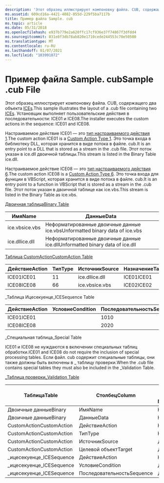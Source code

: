 ```yaml
---
description: 'Этот образец иллюстрирует компоновку файла. CUB, содержащего два объекта ICEs. Установщик выполняет пользовательские действия в последовательности: ICE01 и ICE08.'
ms.assetid: 609cd16a-4421-4082-855d-229f5ba7117b
title: Пример файла Sample. cub
ms.topic: article
ms.date: 05/31/2018
ms.openlocfilehash: e937b779e2a620ffc17cf936e37f74867f3dfdd4
ms.sourcegitcommit: 831e8f3db78ab820e1710cede244553c70e50500
ms.translationtype: MT
ms.contentlocale: ru-RU
ms.lasthandoff: 01/07/2021
ms.locfileid: "103991072"
---
```

# <a name="sample-cub-file"></a><span data-ttu-id="0e6df-104">Пример файла Sample. cub</span><span class="sxs-lookup"><span data-stu-id="0e6df-104">Sample .cub File</span></span>

<span data-ttu-id="0e6df-105">Этот образец иллюстрирует компоновку файла. CUB, содержащего два объекта [ICEs](internal-consistency-evaluators-ices.md).</span><span class="sxs-lookup"><span data-stu-id="0e6df-105">This sample illustrates the layout of a .cub file containing two [ICEs](internal-consistency-evaluators-ices.md).</span></span> <span data-ttu-id="0e6df-106">Установщик выполняет пользовательские действия в последовательности: ICE01 и ICE08.</span><span class="sxs-lookup"><span data-stu-id="0e6df-106">The installer executes the custom actions in the sequence: ICE01 and ICE08.</span></span>

<span data-ttu-id="0e6df-107">Настраиваемое действие ICE01 — это [тип настраиваемого действия 1](custom-action-type-1.md).</span><span class="sxs-lookup"><span data-stu-id="0e6df-107">The custom action ICE01 is a [Custom Action Type 1](custom-action-type-1.md).</span></span> <span data-ttu-id="0e6df-108">Это точка входа в библиотеку DLL, которая хранится в виде потока в файле. cub.</span><span class="sxs-lookup"><span data-stu-id="0e6df-108">It is an entry point to a DLL that is stored as a stream in the .cub file.</span></span> <span data-ttu-id="0e6df-109">Этот поток указан в ice.dll двоичной таблицы.</span><span class="sxs-lookup"><span data-stu-id="0e6df-109">This stream is listed in the Binary Table ice.dll.</span></span>

<span data-ttu-id="0e6df-110">Настраиваемое действие ICE08 — это [тип настраиваемого действия 6](custom-action-type-6.md).</span><span class="sxs-lookup"><span data-stu-id="0e6df-110">The custom action ICE08 is a [Custom Action Type 6](custom-action-type-6.md).</span></span> <span data-ttu-id="0e6df-111">Это точка входа для функции в VBScript, которая хранится в виде потока в файле. cub.</span><span class="sxs-lookup"><span data-stu-id="0e6df-111">It is an entry point to a function in VBScript that is stored as a stream in the .cub file.</span></span> <span data-ttu-id="0e6df-112">Этот поток указан в двоичной таблице как ice.vbs.</span><span class="sxs-lookup"><span data-stu-id="0e6df-112">This stream is listed in the Binary Table as ice.vbs.</span></span>

[<span data-ttu-id="0e6df-113">Двоичная таблица</span><span class="sxs-lookup"><span data-stu-id="0e6df-113">Binary Table</span></span>](binary-table.md)



| <span data-ttu-id="0e6df-114">Имя</span><span class="sxs-lookup"><span data-stu-id="0e6df-114">Name</span></span>    | <span data-ttu-id="0e6df-115">Данные</span><span class="sxs-lookup"><span data-stu-id="0e6df-115">Data</span></span>                               |
|---------|------------------------------------|
| <span data-ttu-id="0e6df-116">ice.vbs</span><span class="sxs-lookup"><span data-stu-id="0e6df-116">ice.vbs</span></span> | <span data-ttu-id="0e6df-117">Неформатированные двоичные данные ice.vbs</span><span class="sxs-lookup"><span data-stu-id="0e6df-117">Unformatted binary data of ice.vbs</span></span> |
| <span data-ttu-id="0e6df-118">ice.dll</span><span class="sxs-lookup"><span data-stu-id="0e6df-118">ice.dll</span></span> | <span data-ttu-id="0e6df-119">Неформатированные двоичные данные ice.dll</span><span class="sxs-lookup"><span data-stu-id="0e6df-119">Unformatted binary data of ice.dll</span></span> |



 

[<span data-ttu-id="0e6df-120">Таблица CustomAction</span><span class="sxs-lookup"><span data-stu-id="0e6df-120">CustomAction Table</span></span>](customaction-table.md)



| <span data-ttu-id="0e6df-121">Действие</span><span class="sxs-lookup"><span data-stu-id="0e6df-121">Action</span></span> | <span data-ttu-id="0e6df-122">Тип</span><span class="sxs-lookup"><span data-stu-id="0e6df-122">Type</span></span> | <span data-ttu-id="0e6df-123">Источник</span><span class="sxs-lookup"><span data-stu-id="0e6df-123">Source</span></span>  | <span data-ttu-id="0e6df-124">Назначение</span><span class="sxs-lookup"><span data-stu-id="0e6df-124">Target</span></span> |
|--------|------|---------|--------|
| <span data-ttu-id="0e6df-125">ICE01</span><span class="sxs-lookup"><span data-stu-id="0e6df-125">ICE01</span></span>  | <span data-ttu-id="0e6df-126">1</span><span class="sxs-lookup"><span data-stu-id="0e6df-126">1</span></span>    | <span data-ttu-id="0e6df-127">ice.dll</span><span class="sxs-lookup"><span data-stu-id="0e6df-127">ice.dll</span></span> | <span data-ttu-id="0e6df-128">ICE01</span><span class="sxs-lookup"><span data-stu-id="0e6df-128">ICE01</span></span>  |
| <span data-ttu-id="0e6df-129">ICE08</span><span class="sxs-lookup"><span data-stu-id="0e6df-129">ICE08</span></span>  | <span data-ttu-id="0e6df-130">6</span><span class="sxs-lookup"><span data-stu-id="0e6df-130">6</span></span>    | <span data-ttu-id="0e6df-131">ice.vbs</span><span class="sxs-lookup"><span data-stu-id="0e6df-131">ice.vbs</span></span> | <span data-ttu-id="0e6df-132">ICE02</span><span class="sxs-lookup"><span data-stu-id="0e6df-132">ICE02</span></span>  |



 

<span data-ttu-id="0e6df-133">\_Таблица Ицесекуенце</span><span class="sxs-lookup"><span data-stu-id="0e6df-133">\_ICESequence Table</span></span>



| <span data-ttu-id="0e6df-134">Действие</span><span class="sxs-lookup"><span data-stu-id="0e6df-134">Action</span></span> | <span data-ttu-id="0e6df-135">Условие</span><span class="sxs-lookup"><span data-stu-id="0e6df-135">Condition</span></span> | <span data-ttu-id="0e6df-136">Последовательность</span><span class="sxs-lookup"><span data-stu-id="0e6df-136">Sequence</span></span> |
|--------|-----------|----------|
| <span data-ttu-id="0e6df-137">ICE01</span><span class="sxs-lookup"><span data-stu-id="0e6df-137">ICE01</span></span>  |           | <span data-ttu-id="0e6df-138">10</span><span class="sxs-lookup"><span data-stu-id="0e6df-138">10</span></span>       |
| <span data-ttu-id="0e6df-139">ICE08</span><span class="sxs-lookup"><span data-stu-id="0e6df-139">ICE08</span></span>  |           | <span data-ttu-id="0e6df-140">20</span><span class="sxs-lookup"><span data-stu-id="0e6df-140">20</span></span>       |



 

<span data-ttu-id="0e6df-141">\_Специальная таблица</span><span class="sxs-lookup"><span data-stu-id="0e6df-141">\_Special Table</span></span>

<span data-ttu-id="0e6df-142">ICE01 и ICE08 не нуждаются в включении специальных таблиц обработки.</span><span class="sxs-lookup"><span data-stu-id="0e6df-142">ICE01 and ICE08 do not require the inclusion of special processing tables.</span></span> <span data-ttu-id="0e6df-143">Если файл. cub содержит специальные таблицы, они также должны быть включены в \_ таблицу проверки.</span><span class="sxs-lookup"><span data-stu-id="0e6df-143">When the .cub file contains special tables they must also be included in the \_Validation Table.</span></span>

[<span data-ttu-id="0e6df-144">\_Таблица проверки</span><span class="sxs-lookup"><span data-stu-id="0e6df-144">\_Validation Table</span></span>](-validation-table.md)



| <span data-ttu-id="0e6df-145">Таблица</span><span class="sxs-lookup"><span data-stu-id="0e6df-145">Table</span></span>         | <span data-ttu-id="0e6df-146">Столбец</span><span class="sxs-lookup"><span data-stu-id="0e6df-146">Column</span></span>    | <span data-ttu-id="0e6df-147">Допускает значения NULL</span><span class="sxs-lookup"><span data-stu-id="0e6df-147">Nullable</span></span> | <span data-ttu-id="0e6df-148">MinValue</span><span class="sxs-lookup"><span data-stu-id="0e6df-148">MinValue</span></span> | <span data-ttu-id="0e6df-149">MaxValue</span><span class="sxs-lookup"><span data-stu-id="0e6df-149">MaxValue</span></span> | <span data-ttu-id="0e6df-150">кэйтабле</span><span class="sxs-lookup"><span data-stu-id="0e6df-150">KeyTable</span></span> | <span data-ttu-id="0e6df-151">KeyColumn</span><span class="sxs-lookup"><span data-stu-id="0e6df-151">KeyColumn</span></span> | <span data-ttu-id="0e6df-152">Категория</span><span class="sxs-lookup"><span data-stu-id="0e6df-152">Category</span></span>                         | <span data-ttu-id="0e6df-153">Присвойте параметру</span><span class="sxs-lookup"><span data-stu-id="0e6df-153">Set</span></span> | <span data-ttu-id="0e6df-154">Описание</span><span class="sxs-lookup"><span data-stu-id="0e6df-154">Description</span></span> |
|---------------|-----------|----------|----------|----------|----------|-----------|----------------------------------|-----|-------------|
| <span data-ttu-id="0e6df-155">Двоичные данные</span><span class="sxs-lookup"><span data-stu-id="0e6df-155">Binary</span></span>        | <span data-ttu-id="0e6df-156">Имя</span><span class="sxs-lookup"><span data-stu-id="0e6df-156">Name</span></span>      | <span data-ttu-id="0e6df-157">Нет</span><span class="sxs-lookup"><span data-stu-id="0e6df-157">N</span></span>        |          |          |          |           | [<span data-ttu-id="0e6df-158">Идентификатор</span><span class="sxs-lookup"><span data-stu-id="0e6df-158">Identifier</span></span>](identifier.md)     |     |             |
| <span data-ttu-id="0e6df-159">Двоичные данные</span><span class="sxs-lookup"><span data-stu-id="0e6df-159">Binary</span></span>        | <span data-ttu-id="0e6df-160">Данные</span><span class="sxs-lookup"><span data-stu-id="0e6df-160">Data</span></span>      | <span data-ttu-id="0e6df-161">Нет</span><span class="sxs-lookup"><span data-stu-id="0e6df-161">N</span></span>        |          |          |          |           | [<span data-ttu-id="0e6df-162">Двоичный</span><span class="sxs-lookup"><span data-stu-id="0e6df-162">Binary</span></span>](binary.md)             |     |             |
| <span data-ttu-id="0e6df-163">CustomAction</span><span class="sxs-lookup"><span data-stu-id="0e6df-163">CustomAction</span></span>  | <span data-ttu-id="0e6df-164">Действие</span><span class="sxs-lookup"><span data-stu-id="0e6df-164">Action</span></span>    | <span data-ttu-id="0e6df-165">Нет</span><span class="sxs-lookup"><span data-stu-id="0e6df-165">N</span></span>        |          |          |          |           | [<span data-ttu-id="0e6df-166">Идентификатор</span><span class="sxs-lookup"><span data-stu-id="0e6df-166">Identifier</span></span>](identifier.md)     |     |             |
| <span data-ttu-id="0e6df-167">CustomAction</span><span class="sxs-lookup"><span data-stu-id="0e6df-167">CustomAction</span></span>  | <span data-ttu-id="0e6df-168">Тип</span><span class="sxs-lookup"><span data-stu-id="0e6df-168">Type</span></span>      | <span data-ttu-id="0e6df-169">Нет</span><span class="sxs-lookup"><span data-stu-id="0e6df-169">N</span></span>        |          |          |          |           | [<span data-ttu-id="0e6df-170">Integer</span><span class="sxs-lookup"><span data-stu-id="0e6df-170">Integer</span></span>](integer.md)           |     |             |
| <span data-ttu-id="0e6df-171">CustomAction</span><span class="sxs-lookup"><span data-stu-id="0e6df-171">CustomAction</span></span>  | <span data-ttu-id="0e6df-172">Источник</span><span class="sxs-lookup"><span data-stu-id="0e6df-172">Source</span></span>    | <span data-ttu-id="0e6df-173">Да</span><span class="sxs-lookup"><span data-stu-id="0e6df-173">Y</span></span>        |          |          |          |           | [<span data-ttu-id="0e6df-174">кустомсаурце</span><span class="sxs-lookup"><span data-stu-id="0e6df-174">CustomSource</span></span>](customsource.md) |     |             |
| <span data-ttu-id="0e6df-175">CustomAction</span><span class="sxs-lookup"><span data-stu-id="0e6df-175">CustomAction</span></span>  | <span data-ttu-id="0e6df-176">Целевой объект</span><span class="sxs-lookup"><span data-stu-id="0e6df-176">Target</span></span>    | <span data-ttu-id="0e6df-177">Да</span><span class="sxs-lookup"><span data-stu-id="0e6df-177">Y</span></span>        |          |          |          |           | [<span data-ttu-id="0e6df-178">Формате</span><span class="sxs-lookup"><span data-stu-id="0e6df-178">Formatted</span></span>](formatted.md)       |     |             |
| <span data-ttu-id="0e6df-179">\_ицесекуенце</span><span class="sxs-lookup"><span data-stu-id="0e6df-179">\_ICESequence</span></span> | <span data-ttu-id="0e6df-180">Действие</span><span class="sxs-lookup"><span data-stu-id="0e6df-180">Action</span></span>    | <span data-ttu-id="0e6df-181">Нет</span><span class="sxs-lookup"><span data-stu-id="0e6df-181">N</span></span>        |          |          |          |           | [<span data-ttu-id="0e6df-182">Идентификатор</span><span class="sxs-lookup"><span data-stu-id="0e6df-182">Identifier</span></span>](identifier.md)     |     |             |
| <span data-ttu-id="0e6df-183">\_ицесекуенце</span><span class="sxs-lookup"><span data-stu-id="0e6df-183">\_ICESequence</span></span> | <span data-ttu-id="0e6df-184">Условие</span><span class="sxs-lookup"><span data-stu-id="0e6df-184">Condition</span></span> | <span data-ttu-id="0e6df-185">Да</span><span class="sxs-lookup"><span data-stu-id="0e6df-185">Y</span></span>        |          |          |          |           | [<span data-ttu-id="0e6df-186">Condition</span><span class="sxs-lookup"><span data-stu-id="0e6df-186">Condition</span></span>](condition.md)       |     |             |
| <span data-ttu-id="0e6df-187">\_ицесекуенце</span><span class="sxs-lookup"><span data-stu-id="0e6df-187">\_ICESequence</span></span> | <span data-ttu-id="0e6df-188">Последовательность</span><span class="sxs-lookup"><span data-stu-id="0e6df-188">Sequence</span></span>  | <span data-ttu-id="0e6df-189">Да</span><span class="sxs-lookup"><span data-stu-id="0e6df-189">Y</span></span>        |          |          |          |           | [<span data-ttu-id="0e6df-190">Integer</span><span class="sxs-lookup"><span data-stu-id="0e6df-190">Integer</span></span>](integer.md)           |     |             |



 

 

 



